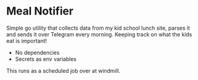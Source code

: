 # Meal Notifier

Simple go utility that collects data from my kid school lunch site, parses it and sends it over Telegram every morning.
Keeping track on what the kids eat is important!

- No dependencies
- Secrets as env variables

This runs as a scheduled job over at windmill.
